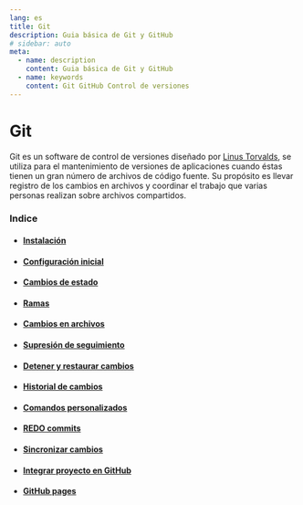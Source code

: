 ```yaml
---
lang: es
title: Git
description: Guia básica de Git y GitHub
# sidebar: auto
meta: 
  - name: description
    content: Guia básica de Git y GitHub
  - name: keywords
    content: Git GitHub Control de versiones 
---
```


# Git

Git es un software de control de versiones diseñado por [Linus Torvalds](https://es.wikipedia.org/wiki/Linus_Torvalds), se utiliza para el mantenimiento de versiones de aplicaciones cuando éstas tienen un gran número de archivos de código fuente. Su propósito es llevar registro de los cambios en archivos y coordinar el trabajo que varias personas realizan sobre archivos compartidos.


### Indice

* #### [Instalación](/notas/git/instalacion)
* #### [Configuración inicial](/notas/git/configuracion)
* #### [Cambios de estado](/notas/git/cambios-de-estado)
* #### [Ramas](/notas/git/ramas)
* #### [Cambios en archivos](/notas/git/cambios-en-archivos)
* #### [Supresión de seguimiento](/notas/git/supresion-de-seguimiento)
* #### [Detener y restaurar cambios](/notas/git/detener-restaurar)
* #### [Historial de cambios](/notas/git/historial-de-cambios)
* #### [Comandos personalizados](/notas/git/comandos-personalizados)
* #### [REDO commits](/notas/git/redo-commits)
* #### [Sincronizar cambios](/notas/git/sincronizar-cambios)
* #### [Integrar proyecto en GitHub](/notas/git/integrar-proyecto-github)
* #### [GitHub pages](/notas/git/github-pages)